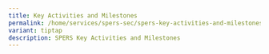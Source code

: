 ```yaml
---
title: Key Activities and Milestones
permalink: /home/services/spers-sec/spers-key-activities-and-milestones/
variant: tiptap
description: SPERS Key Activities and Milestones
---
```

